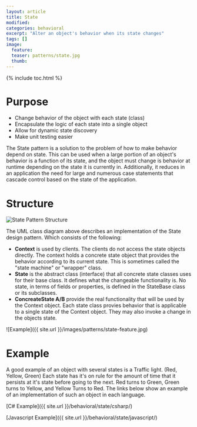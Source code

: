 ```yaml
---
layout: article
title: State
modified:
categories: behavioral
excerpt: "Alter an object's behavior when its state changes"
tags: []
image:
  feature: 
  teaser: patterns/state.jpg
  thumb:
---
```


{% include toc.html %}

# Purpose

* Change behavior of the object with each state (class)
* Encapsulate the logic of each state into a single object
* Allow for dynamic state discovery
* Make unit testing easier

The State pattern is a solution to the problem of how to make behavior depend on state. This can be used when a large 
portion of an object's behavior is a function of its state, and the object must change is behavior at runtime depending on the state it is currently in. Additionally, it reduces in an application the need for large and numerous case statements that cascade control based on the state of the application.

# Structure

![State Pattern Structure](https://upload.wikimedia.org/wikipedia/commons/thumb/e/e8/State_Design_Pattern_UML_Class_Diagram.svg/470px-State_Design_Pattern_UML_Class_Diagram.svg.png)

The UML class diagram above describes an implementation of the State design pattern. Which consists of the following:

* **Context** is used by clients. The clients do not access the state objects directly. The context holds a concrete state object that provides the behavior according to its current state. This is sometimes called the "state machine" or "wrapper" class.
* **State** is the abstract class (interface) that all concrete state classes uses for their base class. It defines what the changeable functionality is. No state, in terms of fields or properties, is defined in the StateBase class or its subclasses.
* **ConcreateState A/B** provide the real functionality that will be used by the Context object. Each state class provies behavior that is applicable to a single state of the Context object. They may also invoke a change in the objects state.


![Example]({{ site.url }}/images/patterns/state-feature.jpg)

# Example 

A good example of an object with several states is a Traffic light. (Red, Yellow, Green)
Each state has it's on rule for the amount of time that it persists at it's state before going to the next. Red turns to Green, Green turns to Yellow, and Yellow Turns to Red.
The links below show an example of an implementation of such an object in each language.

 [C# Example]({{ site.url }}/behavioral/state/csharp/)


 [Javascript Example]({{ site.url }}/behavioral/state/javascript/)

